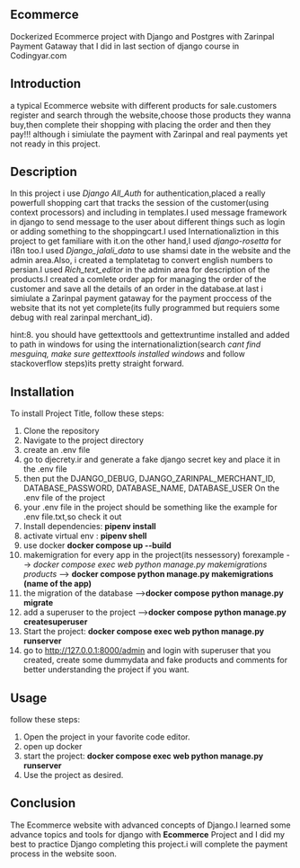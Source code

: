 
## **Ecommerce**

Dockerized Ecommerce project with Django and Postgres with Zarinpal Payment Gataway that I did in last section of django course in Codingyar.com

## **Introduction**

a typical Ecommerce website with different products for sale.customers register and search through the website,choose those products they wanna buy,then complete their shopping with placing the order and then they pay!!!
although i simiulate the payment with Zarinpal and real payments yet not ready in this project.

##  **Description**

In this project i use *Django All_Auth* for authentication,placed a really powerfull shopping cart that tracks the session of the customer(using context processors) and including in templates.I used message framework in django
to send message to the user about different things such as login or adding something to the shoppingcart.I used Internationaliztion in this project to get familiare with it.on the other hand,I used *django-rosetta*
for i18n too.I used *Django_jalali_data* to use shamsi date in the website and the admin area.Also, i created a templatetag to convert english numbers to persian.I used *Rich_text_editor* in the admin area for description
of the products.I created a comlete order app for managing the order of the customer and save all the details of an order in the database.at last i simiulate a Zarinpal payment gataway for the payment proccess of the website that its
not yet complete(its fully programmed but requiers some debug with real zarinpal merchant_id).

hint:8. you should have gettexttools and gettextruntime installed and added to path in windows for using the internationaliztion(search *cant find mesguinq, make sure gettexttools installed windows* and follow stackoverflow steps)its pretty straight forward.

## **Installation**

To install Project Title, follow these steps:

1. Clone the repository
2. Navigate to the project directory
3. create an .env file
4. go to djecrety.ir and generate a fake django secret key and place it in the .env file
5. then put the DJANGO_DEBUG, DJANGO_ZARINPAL_MERCHANT_ID, DATABASE_PASSWORD, DATABASE_NAME, DATABASE_USER On the .env file of the project
6. your .env file in the project should be something like the example for .env file.txt,so check it out
7. Install dependencies: **pipenv install**
9. activate virtual env :  **pipenv shell**
10. use docker **docker compose up --build**
12. makemigration for every app in the project(its nessessory) forexample --> *docker compose exec web python manage.py makemigrations products* --> **docker compose python manage.py makemigrations (name of the app)**
13. the migration of the database -->**docker compose python manage.py migrate**
14. add a superuser to the project -->**docker compose python manage.py createsuperuser**
15. Start the project: **docker compose exec web python manage.py runserver**
16. go to http://127.0.0.1:8000/admin and login with superuser that you created, create some dummydata and fake products and comments for better understanding the project if you want.
  

## **Usage**

follow these steps:

1. Open the project in your favorite code editor.
2. open up docker
3. start the project: **docker compose exec web python manage.py runserver**
4. Use the project as desired.



## **Conclusion**

The Ecommerce website with advanced concepts of Django.I learned some advance topics and tools for django with **Ecommerce** Project and I did my best to practice Django completing this project.i will complete the payment process in the website soon.
